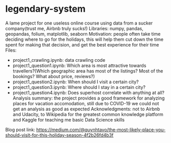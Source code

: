 # legendary-system
A lame project for one useless online course using data from a sucker company(trust me, Airbnb truly sucks!)
Libraries: numpy, pandas, geopandas, folium, matplotlib, seaborn
Motivation: people often take time deciding where to go for the holidays, this will help them cut down the time spent for making that decision, and get the best experience for their time
Files:
- project1_crawling.ipynb: data crawling code
- project1_question1.ipynb: Which area is most attractive towards travellers?(Which geographic area has most of the listings? Most of the bookings? What about price, reviews?)
- project1_question2.ipynb: When should I visit a certain city?
- project1_question3.ipynb: Where should I stay in a certain city?
- project1_question4.ipynb: Does superhost correlate with anything at all?
Analysis summary: the project provides a good framework for analyzing places for vacation accomodation, still due to COVID-19 we could not get an analysis as good as expected
Acknowledgments: not to Airbnb and Udacity, to Wikipedia for the greatest common knowledge platform and Kaggle for teaching me basic Data Science skills

Blog post link: https://medium.com/@quynhtavo/the-most-likely-place-you-should-visit-for-this-holiday-season-4f2b26fd4b3f